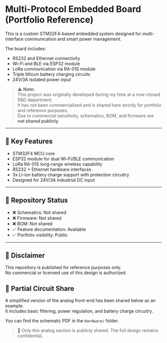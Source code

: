 # Multi-Protocol Embedded Board (Portfolio Reference)

This is a custom STM32F4-based embedded system designed for multi-interface communication and smart power management.

The board includes:

- RS232 and Ethernet connectivity
- Wi-Fi and BLE via ESP32 module
- LoRa communication via RA-01S module
- Triple lithium battery charging circuits
- 24V/3A isolated power input

> ⚠️ **Note:**  
> This project was originally developed during my time at a now-closed R&D department.  
> It has not been commercialized and is shared here strictly for portfolio and reference purposes.  
> Due to commercial sensitivity, schematics, BOM, and firmware are **not shared publicly**.

---

## 🔧 Key Features

- STM32F4 MCU core
- ESP32 module for dual Wi-Fi/BLE communication
- LoRa RA-01S long-range wireless capability
- RS232 + Ethernet hardware interfaces
- 3x Li-ion battery charge support with protection circuitry
- Designed for 24V/3A industrial DC input

---

## 📎 Repository Status

- ❌ Schematics: Not shared
- ❌ Firmware: Not shared
- ❌ BOM: Not shared
- ✅ Feature documentation: Available
- ✅ Portfolio visibility: Public

---

## 📌 Disclaimer

This repository is published for reference purposes only.  
No commercial or licensed use of this design is authorized.

## 🧩 Partial Circuit Share

A simplified version of the analog front-end has been shared below as an example.  
It includes basic filtering, power regulation, and battery charge circuitry.

You can find the schematic PDF in the `Hardware/` folder.

> 📝 Only this analog section is publicly shared. The full design remains confidential.
